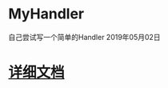 # MyHandler
自己尝试写一个简单的Handler 2019年05月02日

# [详细文档](https://github.com/chengxiaobo3/MyHandler/blob/master/文档/手写简易handlder.md)
